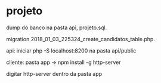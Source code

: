 # projeto
dump do banco na pasta api, projeto.sql.

migration 2018_01_03_225324_create_candidatos_table.php.

api: iniciar php -S localhost:8200 na pasta api/public

cliente: pasta app -> npm install -g http-server

digitar http-server dentro da pasta app
